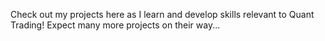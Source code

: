 Check out my projects here as I learn and develop skills relevant to Quant Trading! Expect many more projects on their way...
